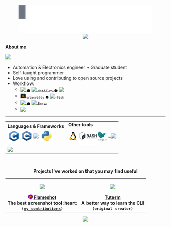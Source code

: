 <!--
vim: shiftwidth=2
-->

<p align="center">
  <img src="./hello.svg">
  <br>
  <a href="https://matrix.to/#/@veracioux:matrix.org">
    <img src="https://img.shields.io/static/v1?label=chat&message=matrix&color=%23c2185b">
  </a>
</p>

**About me**

![](https://img.shields.io/badge/version-22-%236980fa)

<!-- TODO -->

- Automation & Electronics engineer • Graduate student
- Self-taught programmer
- Love using and contributing to open source projects
- Workflow:
  <ul>
    <li>
      <a href="https://archlinux.org">
        <img align="center" height="25" src="https://archlinux.org/static/logos/archlinux-logo-dark-90dpi.ebdee92a15b3.png">
      </a> <sub>●</sub>
      <a href="https://github.com/veracioux/dotfiles">
        <img align="center" height="15" src="https://upload.wikimedia.org/wikipedia/commons/thumb/6/62/Git-logo-orange.svg/120px-Git-logo-orange.svg.png">
        <sub><code>dotfiles</code></sub>
      </a> <sub>●</sub>
      <a href="https://i3wm.org"><img align="center" height="17" src="https://i3wm.org/img/logo.svg"></a>
    </li>
    <li>
      <a href="https://github.com/alacritty/alacritty">
        <img align="center" height="17" src="https://raw.githubusercontent.com/alacritty/alacritty/master/extra/logo/compat/alacritty-term%2Bscanlines.png">
        <sub><code>alacritty</code></sub></a> <sub>●</sub>
        <a href="https://fishshell.com">
          <img align="center" height="22" src="https://fishshell.com/docs/current/_static/fish.png">
          <sub><code>fish</code></sub>
        </a>
    </li>
    <li>
      <a href="https://neovim.io">
        <img align="center" height="17" src="https://raw.githubusercontent.com/neovim/neovim.github.io/master/logos/neovim-logo-300x87.png">
      </a> <sub>●</sub>
      <a href="https://www.gnu.org/software/emacs/emacs.html">
        <img align="center" height="17" src="https://www.gnu.org/software/emacs/images/emacs.png">
        <sub><code>Emacs</code></sub>
      </a>
    </li>
    <li>
      <a href="https://git-scm.com">
        <img align="center" height="15" src="https://upload.wikimedia.org/wikipedia/commons/thumb/6/62/Git-logo-orange.svg/120px-Git-logo-orange.svg.png">
      </a>
    </li>
  </ul>

<!-- TODO add tem after git -->
---
<div align="center">
<table>
  <tr>
    <td>
      <b>Languages & Frameworks</b> <br>
      <a>
      <img align="center" height="40" src="https://raw.githubusercontent.com/github/explore/f3e22f0dca2be955676bc70d6214b95b13354ee8/topics/c/c.png">
      <img align="center" height="33" src="https://raw.githubusercontent.com/github/explore/f3e22f0dca2be955676bc70d6214b95b13354ee8/topics/cpp/cpp.png">
      <img align="center" height="24" src="https://upload.wikimedia.org/wikipedia/commons/thumb/0/0b/Qt_logo_2016.svg/150px-Qt_logo_2016.svg.png">
      <img align="center" height="46" src="https://raw.githubusercontent.com/github/explore/f3e22f0dca2be955676bc70d6214b95b13354ee8/topics/python/python.png">
      </a>
    </td>
    <td>
      <b>Other tools</b> <br>
      <!-- TODO add cmake -->
      <a>
        <img align="center" height="30" src="https://raw.githubusercontent.com/github/explore/f3e22f0dca2be955676bc70d6214b95b13354ee8/topics/linux/linux.png">
        <img align="center" height="55" src="https://raw.githubusercontent.com/github/explore/f3e22f0dca2be955676bc70d6214b95b13354ee8/topics/bash/bash.png">
        <img align="center" height="30" src="https://raw.githubusercontent.com/github/explore/f3e22f0dca2be955676bc70d6214b95b13354ee8/topics/latex/latex.png">
      </a>
      <a href="https://www.sphinx-doc.org">.
        <img align="center" height="30" src="https://www.sphinx-doc.org/en/master/_static/sphinx.png">
      </a>
    </td>
  </tr>
  <tr><!-- Skip zebra-striping --></tr>
  <tr>
    <td colspan="2">
      <a>
        <img src="https://github-readme-stats.vercel.app/api?username=veracioux&show_icons=true&include_all_commits=true&layout=compact&hide_border=true&theme=buefy">
      </a>
    </td>
  </tr>
</table>

<br>

<b>Projects I've worked on that you may find useful</b>

<table><tr>
<th>
  <p>
    <a href="https://flameshot.org">
      <img height="150" src="https://raw.githubusercontent.com/flameshot-org/flameshot-org.github.io/master/docs/media/animatedUsage.gif">
    </a>
  </p>
  <a href="https://flameshot.org">
    <img height="14" src="https://raw.githubusercontent.com/flameshot-org/flameshot/master/data/img/app/org.flameshot.Flameshot.svg"/>
    Flameshot
  </a><br/>
  The best screenshot tool :heart: <br/>
  <code>(<a href="https://github.com/search?q=repo%3Aflameshot-org%2Fflameshot+author%3Averacioux">my contributions</a>)</code>
</th>
<th>
  <p>
    <a href="https://github.com/veracioux/tuterm">
      <img height="150" src="https://gist.github.com/veracioux/66336d488e8d87c7b3fb696c5dbd93d1/raw/4b8bc0b043faf166abc92e12fc0bfb5acea55345/tuterm-demo.svg">
    </a>
  </p>
  <a href="https://github.com/veracioux/tuterm">Tuterm</a><br/>
  A better way to learn the CLI <br/>
  <code>(original creator)</code>
</th>
</tr></table>
<div>


![](https://hit.yhype.me/github/profile?user_id=29044423)
